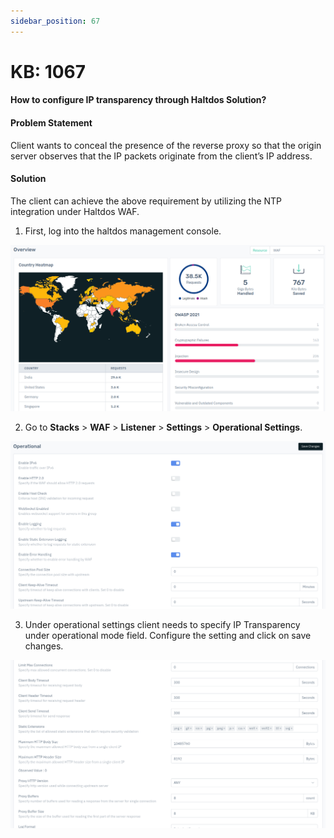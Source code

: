 ```yaml
---
sidebar_position: 67
---
```


# KB: 1067

#### **How to configure IP transparency through Haltdos Solution?**

#### Problem Statement

Client wants to conceal the presence of the reverse proxy so that the origin server observes that the IP packets originate from the client’s IP address.

#### Solution

The client can achieve the above requirement by utilizing the NTP integration under Haltdos WAF.

1. First, log into the haltdos management console.

![ip transperancy](/img/waf/v8/kb/kb_1067_overview.png)

2. Go to **Stacks** > **WAF** > **Listener** > **Settings** > **Operational Settings**.

![ip transperancy](/img/waf/v8/kb/kb_1067_operational.png)

3. Under operational settings client needs to specify IP Transparency under operational mode field. Configure the setting and click on save changes.

![ip transperancy](/img/waf/v8/kb/kb_1067_static_extension.png)